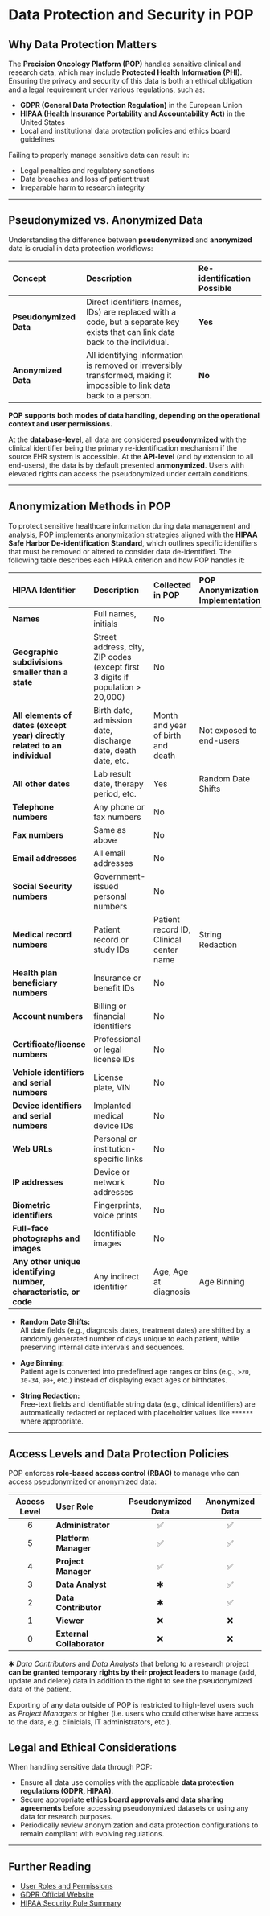 # Data Protection and Security in POP

## Why Data Protection Matters

The **Precision Oncology Platform (POP)** handles sensitive clinical and research data, which may include **Protected Health Information (PHI)**.  
Ensuring the privacy and security of this data is both an ethical obligation and a legal requirement under various regulations, such as:

- **GDPR (General Data Protection Regulation)** in the European Union
- **HIPAA (Health Insurance Portability and Accountability Act)** in the United States
- Local and institutional data protection policies and ethics board guidelines

Failing to properly manage sensitive data can result in:

- Legal penalties and regulatory sanctions
- Data breaches and loss of patient trust
- Irreparable harm to research integrity

---

## Pseudonymized vs. Anonymized Data

Understanding the difference between **pseudonymized** and **anonymized** data is crucial in data protection workflows:

| Concept         | Description                                                                 | Re-identification Possible |
|:----------------|:----------------------------------------------------------------------------|:---------------------------|
| **Pseudonymized Data** | Direct identifiers (names, IDs) are replaced with a code, but a separate key exists that can link data back to the individual. | **Yes** |
| **Anonymized Data**    | All identifying information is removed or irreversibly transformed, making it impossible to link data back to a person. | **No** |

**POP supports both modes of data handling, depending on the operational context and user permissions.**

At the **database-level**, all data are considered **pseudonymized** with the clinical identifier being the primary re-identification mechanism if the source EHR system is accessible. 
At the **API-level** (and by extension to all end-users), the data is by default presented **anmonymized**. Users with elevated rights can access the pseudonymized under certain conditions. 

---

## Anonymization Methods in POP

To protect sensitive healthcare information during data management and analysis, POP implements anonymization strategies aligned with the **HIPAA Safe Harbor De-identification Standard**, which outlines specific identifiers that must be removed or altered to consider data de-identified. The following table describes each HIPAA criterion and how POP handles it:

| **HIPAA Identifier** | **Description** | **Collected in POP** | **POP Anonymization Implementation** |
|:---------------------|:----------------|:----------------------|:--------------------------------------|
| **Names** | Full names, initials | No | |
| **Geographic subdivisions smaller than a state** | Street address, city, ZIP codes (except first 3 digits if population > 20,000) | No | |
| **All elements of dates (except year) directly related to an individual** | Birth date, admission date, discharge date, death date, etc. | Month and year of birth and death | Not exposed to end-users
| **All other dates** | Lab result date, therapy period, etc. | Yes | Random Date Shifts | 
| **Telephone numbers** | Any phone or fax numbers | No | |
| **Fax numbers** | Same as above | No | |
| **Email addresses** | All email addresses | No | |
| **Social Security numbers** | Government-issued personal numbers | No | |
| **Medical record numbers** | Patient record or study IDs | Patient record ID, Clinical center name | String Redaction |
| **Health plan beneficiary numbers** | Insurance or benefit IDs | No | |
| **Account numbers** | Billing or financial identifiers | No | |
| **Certificate/license numbers** | Professional or legal license IDs |No | |
| **Vehicle identifiers and serial numbers** | License plate, VIN |No | |
| **Device identifiers and serial numbers** | Implanted medical device IDs | No | |
| **Web URLs** | Personal or institution-specific links | No | |
| **IP addresses** | Device or network addresses | No | |
| **Biometric identifiers** | Fingerprints, voice prints | No | |
| **Full-face photographs and images** | Identifiable images | No | |
| **Any other unique identifying number, characteristic, or code** | Any indirect identifier | Age, Age at diagnosis | Age Binning |




- **Random Date Shifts:**  
  All date fields (e.g., diagnosis dates, treatment dates) are shifted by a randomly generated number of days unique to each patient, while preserving internal date intervals and sequences.

- **Age Binning:**  
  Patient age is converted into predefined age ranges or bins (e.g., `>20`, `30-34`, `90+`, etc.) instead of displaying exact ages or birthdates.

- **String Redaction:**  
  Free-text fields and identifiable string data (e.g., clinical identifiers) are automatically redacted or replaced with placeholder values like `******` where appropriate.

---

## Access Levels and Data Protection Policies

POP enforces **role-based access control (RBAC)** to manage who can access pseudonymized or anonymized data:

| Access Level | User Role          | Pseudonymized Data | Anonymized Data |
|:-------------:|:------------------|:---------------------------:|:--------------------------:|
| 6 | **Administrator**         | ✅      | ✅                         |
| 5 | **Platform Manager**      | ✅      | ✅                         |
| 4 | **Project Manager**       | ✅      | ✅                         |
| 3 | **Data Analyst**          | ✱       | ✅                         |
| 2 | **Data Contributor**      | ✱       | ✅                         |
| 1 | **Viewer**                | ❌      | ❌                         |
| 0 | **External Collaborator** | ❌      | ❌                         |

✱ *Data Contributors* and *Data Analysts* that belong to a research project **can be granted temporary rights by their project leaders** to manage (add, update and delete) data in addition to the right to see the pseudonymized data of the patient.    

Exporting of any data outside of POP is restricted to high-level users such as *Project Managers* or higher (i.e. users who could otherwise have access to the data, e.g. clinicials, IT administrators, etc.).    

## Legal and Ethical Considerations

When handling sensitive data through POP:

- Ensure all data use complies with the applicable **data protection regulations (GDPR, HIPAA)**.
- Secure appropriate **ethics board approvals and data sharing agreements** before accessing pseudonymized datasets or using any data for research purposes.
- Periodically review anonymization and data protection configurations to remain compliant with evolving regulations.

---

## Further Reading

- [User Roles and Permissions](../administration/access-control.md)
- [GDPR Official Website](https://gdpr.eu/)
- [HIPAA Security Rule Summary](https://www.hhs.gov/hipaa/for-professionals/security/laws-regulations/index.html)
